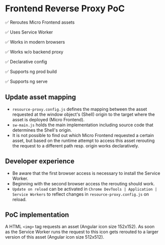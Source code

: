 # Frontend Reverse Proxy PoC

✅ Reroutes Micro Frontend assets

✅ Uses Service Worker

✅ Works in modern browsers

✅ Works w/o backend proxy

✅ Declarative config

✅ Supports ng prod build

✅ Supports ng serve

## Update asset mapping

- `resource-proxy.config.js` defines the mapping between the asset requested at the window object's (Shell) origin to the target where the asset is deployed (Micro Frontend).
- `sw-main.js` holds the main implementation including source code that determines the Shell's origin.
- It is not possible to find out which Micro Frontend requested a certain asset, but based on the runtime attempt to access this asset rerouting the request to a different path resp. origin works declaratively.

## Developer experience

- Be aware that the first browser access is necessary to install the Service Worker.
- Beginning with the second browser access the rerouting should work.
- `Update on reload` can be activated in `Chrome DevTools | Application | Service Workers` to reflect changes in `resource-proxy.config.js` on reload.

## PoC implementation

A HTML `<img>` tag requests an asset (Angular icon size 152x152). As soon as the Service Worker runs the request to this icon gets rerouted to a larger version of this asset (Angular icon size 512x512).
